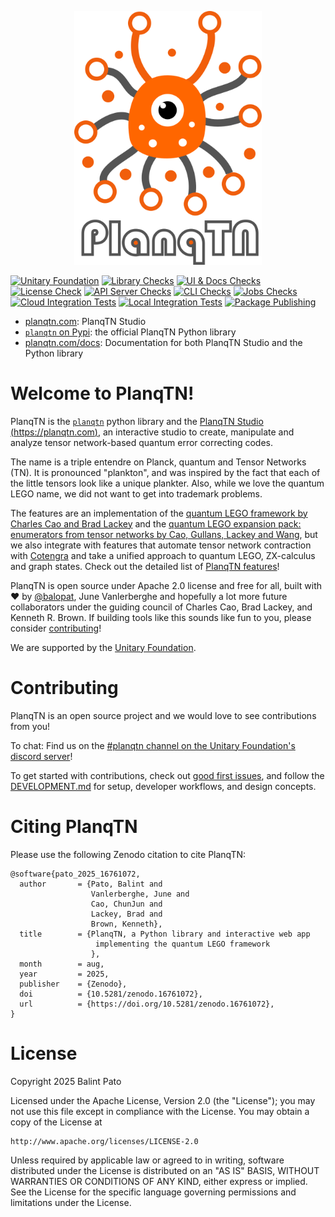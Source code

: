 <p align="center">
<img src="docs/fig/planqtn_logo.png" width="300"></img>
</p>

[![Unitary Foundation](https://img.shields.io/badge/Supported%20By-UNITARY%20FOUNDATION-brightgreen.svg?style=for-the-badge)](https://unitary.foundation)
[![Library Checks](https://github.com/planqtn/planqtn/workflows/planqtn%20Library%20Checks/badge.svg)](https://github.com/planqtn/planqtn/actions/workflows/lib_checks.yml)
[![UI & Docs Checks](https://github.com/planqtn/planqtn/workflows/UI%20&%20Docs%20Checks/badge.svg)](https://github.com/planqtn/planqtn/actions/workflows/ui_checks.yml)
[![License Check](https://github.com/planqtn/planqtn/workflows/License%20Check/badge.svg)](https://github.com/planqtn/planqtn/actions/workflows/license-check.yml)
[![API Server Checks](https://github.com/planqtn/planqtn/workflows/API%20Server%20Checks/badge.svg)](https://github.com/planqtn/planqtn/actions/workflows/api_server_checks.yml)
[![CLI Checks](https://github.com/planqtn/planqtn/workflows/CLI%20Checks/badge.svg)](https://github.com/planqtn/planqtn/actions/workflows/cli_checks.yml)
[![Jobs Checks](https://github.com/planqtn/planqtn/workflows/Job%20Execution%20Checks/badge.svg)](https://github.com/planqtn/planqtn/actions/workflows/jobs_checks.yml)
[![Cloud Integration Tests](https://github.com/planqtn/planqtn/workflows/Cloud%20Integration%20Tests/badge.svg)](https://github.com/planqtn/planqtn/actions/workflows/cloud_integration_tests.yml)
[![Local Integration Tests](https://github.com/planqtn/planqtn/workflows/Local%20Integration%20Tests/badge.svg)](https://github.com/planqtn/planqtn/actions/workflows/local_integration_tests.yml)
[![Package Publishing](https://github.com/planqtn/planqtn/workflows/Publish%20Packages/badge.svg)](https://github.com/planqtn/planqtn/actions/workflows/publish_packages.yml)

-   [planqtn.com](https://planqtn.com): PlanqTN Studio
-   [`planqtn` on Pypi](https://pypi.org/project/planqtn/): the official PlanqTN Python
    library
-   [planqtn.com/docs](https://planqtn.com/docs): Documentation for both PlanqTN
    Studio and the Python library

# Welcome to PlanqTN!
PlanqTN is the [`planqtn`](https://pypi.org/project/planqtn/) python library and the
[PlanqTN Studio (https://planqtn.com)](https://planqtn.com), an interactive
studio to create, manipulate and analyze tensor network-based quantum error
correcting codes.

The name is a triple entendre on Planck, quantum and Tensor Networks (TN). It is
pronounced "plankton", and was inspired by the fact that each of the little
tensors look like a unique plankter. Also, while we love the quantum LEGO name,
we did not want to get into trademark problems.

The features are an implementation of the
[quantum LEGO framework by Charles Cao and Brad Lackey](https://journals.aps.org/prxquantum/abstract/10.1103/PRXQuantum.3.020332)
and the
[quantum LEGO expansion pack: enumerators from tensor networks by Cao, Gullans, Lackey and Wang](https://journals.aps.org/prxquantum/abstract/10.1103/PRXQuantum.5.030313),
but we also integrate with features that automate tensor network contraction
with [Cotengra](https://cotengra.readthedocs.io/) and take a unified approach to
quantum LEGO, ZX-calculus and graph states. Check out the detailed list of
[PlanqTN features](https://planqtn.com/docs/features)!

PlanqTN is open source under Apache 2.0 license and free for all, built with ❤️
by [@balopat](https://github.com/balopat), June Vanlerberghe and hopefully a lot
more future collaborators under the guiding council of Charles Cao, Brad Lackey,
and Kenneth R. Brown. If building tools like this sounds like fun to you, please
consider [contributing](https://planqtn.com/docs/contributing)!

We are supported by the [Unitary Foundation](https://unitary.foundation/).

# Contributing

PlanqTN is an open source project and we would love to see contributions from
you!

To chat: Find us on the [#planqtn channel on the Unitary Foundation's discord server](https://discordapp.com/channels/764231928676089909/1379202741288566844)! 

To get started with contributions, check out
[good first issues](https://github.com/planqtn/planqtn/issues?q=is%3Aissue%20state%3Aopen%20label%3A%22good%20first%20issue%22),
and follow the
[DEVELOPMENT.md](https://github.com/planqtn/planqtn/blob/main/DEVELOPMENT.md)
for setup, developer workflows, and design concepts.

# Citing PlanqTN 

Please use the following Zenodo citation to cite PlanqTN:

```
@software{pato_2025_16761072,
  author       = {Pato, Balint and
                  Vanlerberghe, June and
                  Cao, ChunJun and
                  Lackey, Brad and
                  Brown, Kenneth},
  title        = {PlanqTN, a Python library and interactive web app
                   implementing the quantum LEGO framework
                  },
  month        = aug,
  year         = 2025,
  publisher    = {Zenodo},
  doi          = {10.5281/zenodo.16761072},
  url          = {https://doi.org/10.5281/zenodo.16761072},
}
```

# License

Copyright 2025 Balint Pato

Licensed under the Apache License, Version 2.0 (the "License"); you may not use
this file except in compliance with the License. You may obtain a copy of the
License at

    http://www.apache.org/licenses/LICENSE-2.0

Unless required by applicable law or agreed to in writing, software distributed
under the License is distributed on an "AS IS" BASIS, WITHOUT WARRANTIES OR
CONDITIONS OF ANY KIND, either express or implied. See the License for the
specific language governing permissions and limitations under the License.
